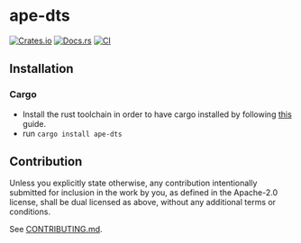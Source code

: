 # ape-dts

[![Crates.io](https://img.shields.io/crates/v/ape-dts.svg)](https://crates.io/crates/ape-dts)
[![Docs.rs](https://docs.rs/ape-dts/badge.svg)](https://docs.rs/ape-dts)
[![CI](https://github.com/{{gh-username}}/ape-dts/workflows/CI/badge.svg)](https://github.com/{{gh-username}}/ape-dts/actions)

## Installation

### Cargo

* Install the rust toolchain in order to have cargo installed by following
  [this](https://www.rust-lang.org/tools/install) guide.
* run `cargo install ape-dts`

## Contribution

Unless you explicitly state otherwise, any contribution intentionally submitted
for inclusion in the work by you, as defined in the Apache-2.0 license, shall be
dual licensed as above, without any additional terms or conditions.

See [CONTRIBUTING.md](CONTRIBUTING.md).
